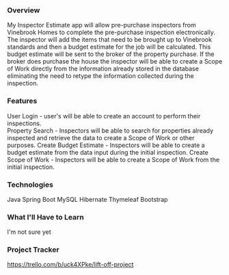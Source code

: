 ### Overview
My Inspector Estimate app will allow pre-purchase inspectors from Vinebrook Homes to complete the pre-purchase inspection electronically.  The inspector will add the items that need to be brought up to Vinebrook standards and then a budget estimate for the job will be calculated.  This budget estimate will be sent to the broker of the property purchase.  If the broker does purchase the house the inspector will be able to create a Scope of Work directly from the information already stored in the database eliminating the need to retype the information collected during the inspection.

### Features
User Login - user's will be able to create an account to perform their inspections.  
Property Search - Inspectors will be able to search for properties already inspected and retrieve the data to create a Scope of Work or other purposes.
Create Budget Estimate - Inspectors will be able to create a budget estimate from the data input during the initial inspection.
Create Scope of Work - Inspectors will be able to create a Scope of Work from the initial inspection.

### Technologies
Java
Spring Boot
MySQL
Hibernate
Thymeleaf
Bootstrap

### What I'll Have to Learn
I'm not sure yet

### Project Tracker
https://trello.com/b/uck4XPke/lift-off-project
